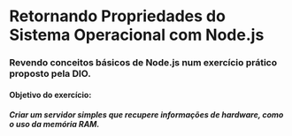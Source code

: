 # Retornando Propriedades do Sistema Operacional com Node.js

### Revendo conceitos básicos de Node.js num exercício prático proposto pela DIO.

#### Objetivo do exercício:
##### Criar um servidor simples que recupere informações de hardware, como o uso da memória RAM.
